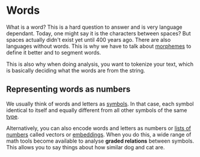 # Words 
What is a word? This is a hard question to answer and is very language dependant. Today, one might say it is the characters between spaces? But spaces actually didn't exist yet until 400 years ago. There are also languages without words. This is why we have to talk about [morphemes](Morphemes.md) to define it better and to segment words.

This is also why when doing analysis, you want to tokenize your text, which is basically deciding what the words are from the string. 

## Representing words as numbers 
We usually think of words and letters as [symbols](Symbol.md). In that case, each symbol identical to itself and equally different from all other symbols of the same [type](Type.md). 

Alternatively, you can also encode words and letters as numbers or [lists of numbers](../Semantic-Similarity/Vector%20semantics.md) 
called vectors or [embeddings](../Semantic-Similarity/Embeddings.md). When you do this, a wide range of math tools become available to analyse **graded relations** between symbols. This allows you to say things about how similar dog and cat are. 